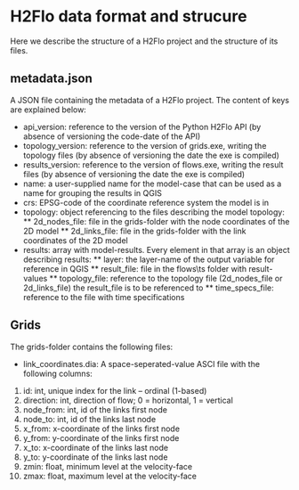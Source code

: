 # H2Flo data format and strucure
Here we describe the structure of a H2Flo project and the structure of its files.

## metadata.json
A JSON file containing the metadata of a H2Flo project. The content of keys are explained below:
* api_version: reference to the version of the Python H2Flo API (by absence of versioning the code-date of the API)
* topology_version: reference to the version of grids.exe, writing the topology files (by absence of versioning the date the exe is compiled)
* results_version: reference to the version of flows.exe, writing the result files (by absence of versioning the date the exe is compiled)
* name: a user-supplied name for the model-case that can be used as a name for grouping the results in QGIS
* crs: EPSG-code of the coordinate reference system the model is in
* topology: object referencing to the files describing the model topology:
** 2d_nodes_file: file in the grids-folder with the node coordinates of the 2D model
** 2d_links_file: file in the grids-folder with the link coordinates of the 2D model
* results: array with model-results. Every element in that array is an object describing results:
** layer: the layer-name of the output variable for reference in QGIS
** result_file: file in the flows\ts folder with result-values
** topology_file: reference to the topology file (2d_nodes_file or 2d_links_file) the result_file is to be referenced to
** time_specs_file: reference to the file with time specifications

## Grids
The grids-folder contains the following files:
* link_coordinates.dia: A space-seperated-value ASCI file with the following columns:
1. id: int, unique index for the link – ordinal (1-based)
2. direction: int, direction of flow; 0 = horizontal, 1 = vertical
3. node_from: int, id of the links first node
4. node_to: int, id of the links last node
5. x_from: x-coordinate of the links first node
6. y_from: y-coordinate of the links first node
7. x_to: x-coordinate of the links last node
8. y_to: y-coordinate of the links last node
9. zmin: float, minimum level at the velocity-face
10. zmax: float, maximum level at the velocity-face
